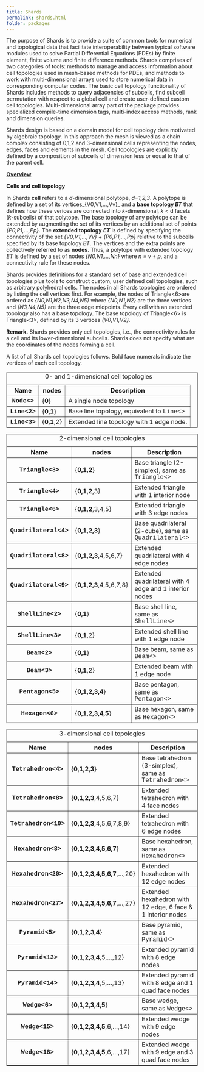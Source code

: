 ```yaml
---
title: Shards
permalink: shards.html
folder: packages
---
```


The purpose of Shards is to provide a suite of common tools for numerical and topological data that facilitate interoperability between typical software modules used to solve Partial Differential Equations (PDEs) by finite element, finite volume and finite difference methods. Shards comprises of two categories of tools: methods to manage and access information about cell topologies used in mesh-based methods for PDEs, and methods to work with multi-dimensional arrays used to store numerical data in corresponding computer codes. The basic cell topology functionality of Shards includes methods to query adjacencies of subcells, find subcell permutation with respect to a global cell and create user-defined custom cell topologies. Multi-dimensional array part of the package provides specialized compile-time dimension tags, multi-index access methods, rank and dimension queries.

Shards design is based on a domain model for cell topology data motivated by algebraic topology. In this approach the mesh is viewed as a chain complex consisting of 0,1,2 and 3-dimensional cells representing the nodes, edges, faces and elements in the mesh. Cell topologies are explicitly defined by a composition of subcells of dimension less or equal to that of the parent cell.

<span style="text-decoration: underline;"><strong>Overview</strong></span>

<strong>Cells and cell topology</strong>

In Shards <strong>cell</strong> refers to a _d_-dimensional polytope, _d=1,2,3_. A polytope is defined by a set of its vertices_{V0,V1,…,Vv}_ and a <strong>base topology _BT_</strong> that defines how these verices are connected into _k_-dimensional, _k_ < d facets (_k_-subcells) of that polytope. The base topology of any polytope can be extended by augmenting the set of its vertices by an additional set of points _{P0,P1,…,Pp}_. The <strong>extended topology</strong> _<strong>ET</strong>_ is defined by specifying the connectivity of the set _{V0,V1,…,Vv}_ + _{P0,P1,…,Pp}_ relative to the subcells specified by its base topology _BT_. The vertices and the extra points are collectively referred to as <strong>nodes</strong>. Thus, a polytope with extended topology _ET_ is defined by a set of nodes _{N0,N1,…,Nn}_ where _n = v + p_, and a connectivity rule for these nodes.

Shards provides definitions for a standard set of base and extended cell topologies plus tools to construct custom, user defined cell topologies, such as arbitrary polyhedral cells. The nodes in all Shards topologies are ordered by listing the cell vertices first. For example, the nodes of Triangle<6>are ordered as _{N0,N1,N2,N3,N4,N5}_ where _{N0,N1,N2}_ are the three vertices and _{N3,N4,N5}_ are the three edge midpoints. Every cell with an extended topology also has a base topology. The base topology of Triangle<6> is Triangle<3>, defined by its 3 vertices _{V0,V1,V2}._

<strong>Remark.</strong> Shards provides only cell topologies, i.e., the connectivity rules for a cell and its lower-dimensional subcells. Shards does not specify what are the coordinates of the nodes forming a cell.

A list of all Shards cell topologies follows. Bold face numerals indicate the vertices of each cell topology.

<table width="700" border="1"><caption>0- and 1-dimensional cell topologies</caption>

<tbody>

<tr>

<th scope="col">Name</th>

<th scope="col">nodes</th>

<th scope="col">Description</th>

</tr>

<tr>

<th scope="row"><span style="font-family: Courier New,Courier,monospace;">Node<></span></th>

<td>{<strong>0</strong>}</td>

<td>A single node topology</td>

</tr>

<tr>

<th scope="row"><span style="font-family: Courier New,Courier,monospace;">Line</span><span style="font-family: Courier New,Courier,monospace;"><2></span></th>

<td>{<strong>0,1</strong>}</td>

<td>Base line topology, equivalent to <span style="font-family: Courier New,Courier,monospace;">Line<></span></td>

</tr>

<tr>

<th scope="row"><span style="font-family: Courier New,Courier,monospace;">Line</span><span style="font-family: Courier New,Courier,monospace;"><3></span></th>

<td>{<strong>0,1</strong>,2}</td>

<td>Extended line topology with 1 edge node.</td>

</tr>

</tbody>

</table>

<table width="700" border="1"><caption>2-dimensional cell topologies</caption>

<tbody>

<tr>

<th scope="col">Name</th>

<th scope="col">nodes</th>

<th scope="col">Description</th>

</tr>

<tr>

<th scope="row"><span style="font-family: Courier New,Courier,monospace;">Triangle</span><span style="font-family: Courier New,Courier,monospace;"><3></span></th>

<td>{<strong>0,1,2</strong>}</td>

<td>Base triangle (2-simplex), same as <span style="font-family: Courier New,Courier,monospace;">Triangle</span><span style="font-family: Courier New,Courier,monospace;"><></span></td>

</tr>

<tr>

<th scope="row"><span style="font-family: Courier New,Courier,monospace;">Triangle<4></span></th>

<td>{<strong>0,1,2</strong>,3}</td>

<td>Extended triangle with 1 interior node</td>

</tr>

<tr>

<th scope="row"><span style="font-family: Courier New,Courier,monospace;">Triangle<6></span></th>

<td>{<strong>0,1,2</strong>,3,4,5}</td>

<td>Extended triangle with 3 edge nodes</td>

</tr>

<tr>

<th scope="row"><span style="font-family: Courier New,Courier,monospace;">Quadrilateral<4></span></th>

<td>{<strong>0,1,2,3</strong>}</td>

<td>Base quadrilateral (2-cube), same as <span style="font-family: Courier New,Courier,monospace;">Quadrilateral<></span></td>

</tr>

<tr>

<th scope="row"><span style="font-family: Courier New,Courier,monospace;">Quadrilateral<8></span></th>

<td>{<strong>0,1,2,3</strong>,4,5,6,7}</td>

<td>Extended quadrilateral with 4 edge nodes</td>

</tr>

<tr>

<th scope="row"><span style="font-family: Courier New,Courier,monospace;">Quadrilateral<9></span></th>

<td>{<strong>0,1,2,3</strong>,4,5,6,7,8}</td>

<td>Extended quadrilateral with 4 edge and 1 interior nodes</td>

</tr>

<tr>

<th scope="row"><span style="font-family: Courier New,Courier,monospace;">ShellLine<2></span></th>

<td>{<strong>0,1</strong>}</td>

<td>Base shell line, same as <span style="font-family: Courier New,Courier,monospace;">ShellLine<></span></td>

</tr>

<tr>

<th scope="row"><span style="font-family: Courier New,Courier,monospace;">ShellLine<3></span></th>

<td>{<strong>0,1</strong>,2}</td>

<td>Extended shell line with 1 edge node</td>

</tr>

<tr>

<th scope="row"><span style="font-family: Courier New,Courier,monospace;">Beam</span><span style="font-family: Courier New,Courier,monospace;"><2></span></th>

<td>{<strong>0,1</strong>}</td>

<td>Base beam, same as <span style="font-family: Courier New,Courier,monospace;">Beam<></span></td>

</tr>

<tr>

<th scope="row"><span style="font-family: Courier New,Courier,monospace;">Beam<3></span></th>

<td>{<strong>0,1</strong>,2}</td>

<td>Extended beam with 1 edge node</td>

</tr>

<tr>

<th scope="row"><span style="font-family: Courier New,Courier,monospace;">Pentagon</span><span style="font-family: Courier New,Courier,monospace;"><5></span></th>

<td>{<strong>0,1,2,3,4</strong>}</td>

<td>Base pentagon, same as <span style="font-family: Courier New,Courier,monospace;">Pentagon<></span></td>

</tr>

<tr>

<th scope="row"><span style="font-family: Courier New,Courier,monospace;">Hexagon</span><span style="font-family: Courier New,Courier,monospace;"><6></span></th>

<td>{<strong>0,1,2,3,4,5</strong>}</td>

<td>Base hexagon, same as <span style="font-family: Courier New,Courier,monospace;">Hexagon<></span></td>

</tr>

</tbody>

</table>

<table width="700" border="1"><caption>3-dimensional cell topologies</caption>

<tbody>

<tr>

<th scope="col">Name</th>

<th scope="col">nodes</th>

<th scope="col">Description</th>

</tr>

<tr>

<th scope="row"><span style="font-family: Courier New,Courier,monospace;">Tetrahedron<4></span></th>

<td>{<strong>0,1,2,3</strong>}</td>

<td>Base tetrahedron (3-simplex), same as <span style="font-family: Courier New,Courier,monospace;">Tetrahedron<></span></td>

</tr>

<tr>

<th scope="row"><span style="font-family: Courier New,Courier,monospace;">Tetrahedron<8></span></th>

<td>{<strong>0,1,2,3</strong>,4,5,6,7}</td>

<td>Extended tetrahedron with 4 face nodes</td>

</tr>

<tr>

<th scope="row"><span style="font-family: Courier New,Courier,monospace;">Tetrahedron<10></span></th>

<td>{<strong>0,1,2,3</strong>,4,5,6,7,8,9}</td>

<td>Extended tetrahedron with 6 edge nodes</td>

</tr>

<tr>

<th scope="row"><span style="font-family: Courier New,Courier,monospace;">Hexahedron<8></span></th>

<td>{<strong>0,1,2,3,4,5,6,7</strong>}</td>

<td>Base hexahedron, same as <span style="font-family: Courier New,Courier,monospace;">Hexahedron</span><span style="font-family: Courier New,Courier,monospace;"><></span></td>

</tr>

<tr>

<th scope="row"><span style="font-family: Courier New,Courier,monospace;">Hexahedron<20></span></th>

<td>{<strong>0,1,2,3,4,5,6,7</strong>,…,20}</td>

<td>Extended hexahedron with 12 edge nodes</td>

</tr>

<tr>

<th scope="row"><span style="font-family: Courier New,Courier,monospace;">Hexahedron<27></span></th>

<td>{<strong>0,1,2,3,4,5,6,7</strong>,…,27}</td>

<td>Extended hexahedron with 12 edge, 6 face & 1 interior nodes</td>

</tr>

<tr>

<th scope="row"><span style="font-family: Courier New,Courier,monospace;">Pyramid<5></span></th>

<td>{<strong>0,1,2,3,4</strong>}</td>

<td>Base pyramid, same as <span style="font-family: Courier New,Courier,monospace;">Pyramid</span><span style="font-family: Courier New,Courier,monospace;"><></span></td>

</tr>

<tr>

<th scope="row"><span style="font-family: Courier New,Courier,monospace;">Pyramid<13></span></th>

<td>{<strong>0,1,2,3,4</strong>,5,…,12}</td>

<td>Extended pyramid with 8 edge nodes</td>

</tr>

<tr>

<th scope="row"><span style="font-family: Courier New,Courier,monospace;">Pyramid<14></span></th>

<td>{<strong>0,1,2,3,4</strong>,5,…,13}</td>

<td>Extended pyramid with 8 edge and 1 quad face nodes<span style="font-family: Courier New,Courier,monospace;"></span></td>

</tr>

<tr>

<th scope="row"><span style="font-family: Courier New,Courier,monospace;">Wedge<6></span></th>

<td>{<strong>0,1,2,3,4,5</strong>}</td>

<td>Base wedge, same as <span style="font-family: Courier New,Courier,monospace;">Wedge</span><span style="font-family: Courier New,Courier,monospace;"><></span></td>

</tr>

<tr>

<th scope="row"><span style="font-family: Courier New,Courier,monospace;">Wedge<15></span></th>

<td>{<strong>0,1,2,3,4,5</strong>,6,…,14}</td>

<td>Extended wedge with 9 edge nodes<span style="font-family: Courier New,Courier,monospace;"></span></td>

</tr>

<tr>

<th scope="row"><span style="font-family: Courier New,Courier,monospace;">Wedge<18></span></th>

<td>{<strong>0,1,2,3,4,5</strong>,6,…,17}</td>

<td>Extended wedge with 9 edge and 3 quad face nodes<span style="font-family: Courier New,Courier,monospace;"></span></td>

</tr>

</tbody>

</table>